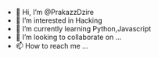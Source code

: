 - 👋 Hi, I’m @PrakazzDzire
- 👀 I’m interested in Hacking
- 🌱 I’m currently learning Python,Javascript
- 💞️ I’m looking to collaborate on ...
- 📫 How to reach me ...

<!---
PrakazzDzire/PrakazzDzire is a ✨ special ✨ repository because its `README.md` (this file) appears on your GitHub profile.
You can click the Preview link to take a look at your changes.
--->
